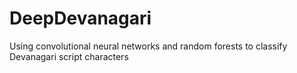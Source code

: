 # DeepDevanagari
Using convolutional neural networks and random forests to classify Devanagari script characters
